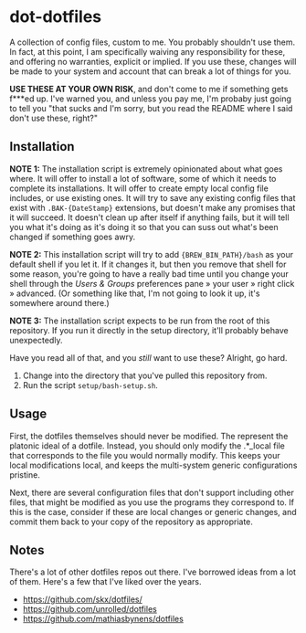 # dot-dotfiles

A collection of config files, custom to me. You probably shouldn't use them. In fact, at this point, I am specifically waiving any responsibility for these, and offering no warranties, explicit or implied. If you use these, changes will be made to your system and account that can break a lot of things for you.  

**USE THESE AT YOUR OWN RISK**, and don't come to me if something gets f\*\*\*ed up. I've warned you, and unless you pay me, I'm probaby just going to tell you "that sucks and I'm sorry, but you read the README where I said don't use these, right?"  

## Installation

**NOTE 1:** The installation script is extremely opinionated about what goes where. It will offer to install a lot of software, some of which it needs to complete its installations. It will offer to create empty local config file includes, or use existing ones. It will try to save any existing config files that exist with `.BAK-{DateStamp}` extensions, but doesn't make any promises that it will succeed. It doesn't clean up after itself if anything fails, but it will tell you what it's doing as it's doing it so that you can suss out what's been changed if something goes awry.  

**NOTE 2:** This installation script will try to add `{BREW_BIN_PATH}/bash` as your default shell if you let it. If it changes it, but then you remove that shell for some reason, you're going to have a really bad time until you change your shell through the _Users & Groups_ preferences pane » your user » right click » advanced. (Or something like that, I'm not going to look it up, it's somewhere around there.)  

**NOTE 3:** The installation script expects to be run from the root of this repository. If you run it directly in the setup directory, it'll probably behave unexpectedly.  

Have you read all of that, and you _still_ want to use these? Alright, go hard.  

1. Change into the directory that you've pulled this repository from.
2. Run the script `setup/bash-setup.sh`. 

## Usage
First, the dotfiles themselves should never be modified. The represent the platonic ideal of a dotfile.  Instead, you should only modify the .\*\_local file that corresponds to the file you would normally modify. This keeps your local modifications local, and keeps the multi-system generic configurations pristine. 

Next, there are several configuration files that don't support including other files, that might be modified as you use the programs they correspond to. If this is the case, consider if these are local changes or generic changes, and commit them back to your copy of the repository as appropriate. 

## Notes
There's a lot of other dotfiles repos out there. I've borrowed ideas from a lot of them. Here's a few that I've liked over the years.

- https://github.com/skx/dotfiles/
- https://github.com/unrolled/dotfiles
- https://github.com/mathiasbynens/dotfiles
